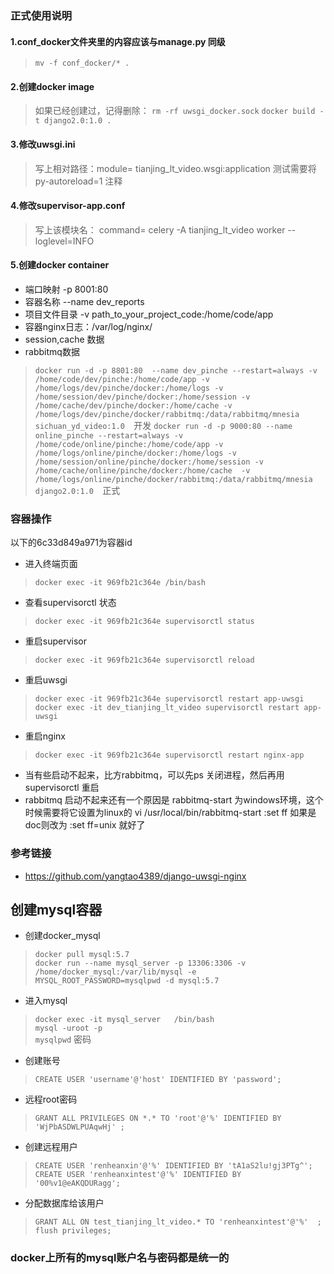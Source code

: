 ### 正式使用说明
#### 1.conf_docker文件夹里的内容应该与manage.py 同级 
> `mv -f conf_docker/* . `
#### 2.创建docker image
> 如果已经创建过，记得删除： `rm -rf uwsgi_docker.sock`
> `docker build -t django2.0:1.0 . `
#### 3.修改uwsgi.ini
> 写上相对路径：module= tianjing_lt_video.wsgi:application
> 测试需要将  py-autoreload=1 注释
#### 4.修改supervisor-app.conf
> 写上该模块名： command= celery -A tianjing_lt_video worker --loglevel=INFO 
#### 5.创建docker container
* 端口映射  -p 8001:80  
* 容器名称 --name dev_reports  
* 项目文件目录 -v  path_to_your_project_code:/home/code/app  
* 容器nginx日志：/var/log/nginx/  
* session,cache 数据
* rabbitmq数据
> `docker run -d -p 8801:80  --name dev_pinche --restart=always -v /home/code/dev/pinche:/home/code/app -v /home/logs/dev/pinche/docker:/home/logs -v /home/session/dev/pinche/docker:/home/session -v /home/cache/dev/pinche/docker:/home/cache -v /home/logs/dev/pinche/docker/rabbitmq:/data/rabbitmq/mnesia sichuan_yd_video:1.0  `开发
> `docker run -d -p 9000:80 --name online_pinche --restart=always -v /home/code/online/pinche:/home/code/app -v /home/logs/online/pinche/docker:/home/logs -v /home/session/online/pinche/docker:/home/session -v /home/cache/online/pinche/docker:/home/cache  -v /home/logs/online/pinche/docker/rabbitmq:/data/rabbitmq/mnesia django2.0:1.0  `正式
    

### 容器操作 
以下的6c33d849a971为容器id
* 进入终端页面  
>`docker exec -it 969fb21c364e /bin/bash`
* 查看supervisorctl 状态
> `docker exec -it 969fb21c364e supervisorctl status`
* 重启supervisor
> `docker exec -it 969fb21c364e supervisorctl reload`
* 重启uwsgi
> `docker exec -it 969fb21c364e supervisorctl restart app-uwsgi`
> `docker exec -it dev_tianjing_lt_video supervisorctl restart app-uwsgi`
* 重启nginx
> `docker exec -it 969fb21c364e supervisorctl restart nginx-app`
* 当有些启动不起来，比方rabbitmq，可以先ps 关闭进程，然后再用supervisorctl 重启
* rabbitmq 启动不起来还有一个原因是 rabbitmq-start 为windows环境，这个时候需要将它设置为linux的
vi  /usr/local/bin/rabbitmq-start
 :set ff   如果是doc则改为
 :set ff=unix  就好了

### 参考链接
* https://github.com/yangtao4389/django-uwsgi-nginx



 
## 创建mysql容器
* 创建docker_mysql  
> `docker pull mysql:5.7`  
> `docker run --name mysql_server -p 13306:3306 -v /home/docker_mysql:/var/lib/mysql -e MYSQL_ROOT_PASSWORD=mysqlpwd -d mysql:5.7`  
* 进入mysql  
> `docker exec -it mysql_server   /bin/bash`  
> `mysql -uroot -p`  
> `mysqlpwd`   密码  
* 创建账号   
> `CREATE USER 'username'@'host' IDENTIFIED BY 'password';`  
* 远程root密码  
> `GRANT ALL PRIVILEGES ON *.* TO 'root'@'%' IDENTIFIED BY 'WjPbASDWLPUAqwHj' ;`

* 创建远程用户  
> `CREATE USER 'renheanxin'@'%' IDENTIFIED BY 'tA1aS2lu!gj3PTg^';`  
> `CREATE USER 'renheanxintest'@'%' IDENTIFIED BY '00%v1@eAKQDURagg';`

* 分配数据库给该用户  
> `GRANT ALL ON test_tianjing_lt_video.* TO 'renheanxintest'@'%'  ;`  
> `flush privileges;`
### docker上所有的mysql账户名与密码都是统一的



